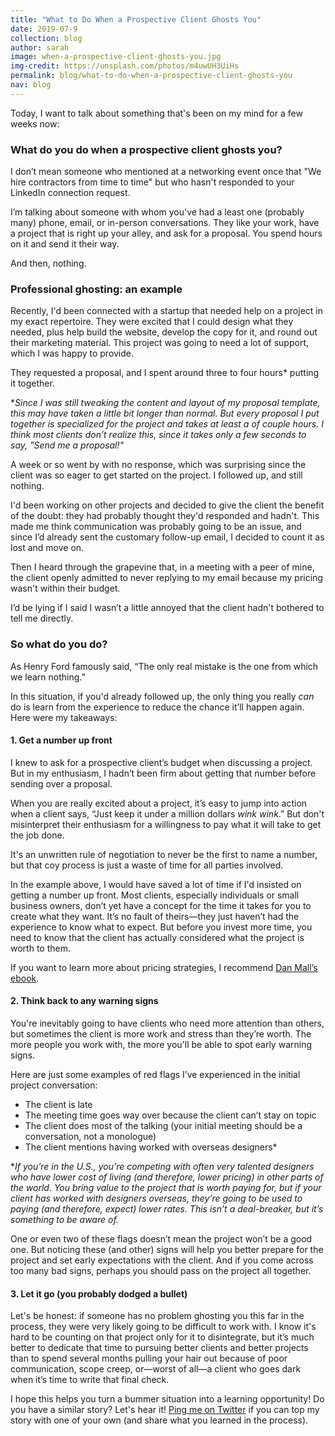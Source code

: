 ```yaml
---
title: "What to Do When a Prospective Client Ghosts You"
date: 2019-07-9
collection: blog
author: sarah
image: when-a-prospective-client-ghosts-you.jpg
img-credit: https://unsplash.com/photos/m4uwUH3UiHs
permalink: blog/what-to-do-when-a-prospective-client-ghosts-you
nav: blog
---
```


Today, I want to talk about something that's been on my mind for a few weeks now:

### What do you do when a prospective client ghosts you?

I don’t mean someone who mentioned at a networking event once that "We hire contractors from time to time" but who hasn't responded to your LinkedIn connection request.

I’m talking about someone with whom you've had a least one (probably many) phone, email, or in-person conversations. They like your work, have a project that is right up your alley, and ask for a proposal. You spend hours on it and send it their way.

And then, nothing.

### Professional ghosting: an example

Recently, I'd been connected with a startup that needed help on a project in my exact repertoire. They were excited that I could design what they needed, plus help build the website, develop the copy for it, and round out their marketing material. This project was going to need a lot of support, which I was happy to provide.

They requested a proposal, and I spent around three to four hours* putting it together.

**Since I was still tweaking the content and layout of my proposal template, this may have taken a little bit longer than normal. But every proposal I put together is specialized for the project and takes at least a of couple hours. I think most clients don’t realize this, since it takes only a few seconds to say, "Send me a proposal!"*

A week or so went by with no response, which was surprising since the client was so eager to get started on the project. I followed up, and still nothing.

I'd been working on other projects and decided to give the client the benefit of the doubt: they had probably thought they'd responded and hadn't. This made me think communication was probably going to be an issue, and since I’d already sent the customary follow-up email, I decided to count it as lost and move on.

Then I heard through the grapevine that, in a meeting with a peer of mine, the client openly admitted to never replying to my email because my pricing wasn't within their budget.

I’d be lying if I said I wasn’t a little annoyed that the client hadn't bothered to tell me directly.

### So what do you do?

As Henry Ford famously said, “The only real mistake is the one from which we learn nothing.”

In this situation, if you'd already followed up, the only thing you really *can* do is learn from the experience to reduce the chance it’ll happen again. Here were my takeaways:

#### 1. Get a number up front

I knew to ask for a prospective client’s budget when discussing a project. But in my enthusiasm, I hadn’t been firm about getting that number before sending over a proposal.

When you are really excited about a project, it’s easy to jump into action when a client says, “Just keep it under a million dollars *wink* *wink*.” But don't misinterpret their enthusiasm for a willingness to pay what it will take to get the job done.

It's an unwritten rule of negotiation to never be the first to name a number, but that coy process is just a waste of time for all parties involved.

In the example above, I would have saved a lot of time if I'd insisted on getting a number up front. Most clients, especially individuals or small business owners, don’t yet have a concept for the time it takes for you to create what they want. It’s no fault of theirs—they just haven’t had the experience to know what to expect. But before you invest more time, you need to know that the client has actually considered what the project is worth to them.

If you want to learn more about pricing strategies, I recommend <a href="https://abookapart.com/products/pricing-design" target="____blank">Dan Mall’s ebook</a>.

#### 2. Think back to any warning signs

You're inevitably going to have clients who need more attention than others, but sometimes the client is more work and stress than they’re worth. The more people you work with, the more you'll be able to spot early warning signs.  

Here are just some examples of red flags I’ve experienced in the initial project conversation:
* The client is late
* The meeting time goes way over because the client can’t stay on topic
* The client does most of the talking (your initial meeting should be a conversation, not a monologue)
* The client mentions having worked with overseas designers*

**If you’re in the U.S., you’re competing with often very talented designers who have lower cost of living (and therefore, lower pricing) in other parts of the world. You bring value to the project that is worth paying for, but if your client has worked with designers overseas, they’re going to be used to paying (and therefore, expect) lower rates. This isn’t a deal-breaker, but it’s something to be aware of.*

One or even two of these flags doesn’t mean the project won’t be a good one. But noticing these (and other) signs will help you better prepare for the project and set early expectations with the client. And if you come across too many bad signs, perhaps you should pass on the project all together.

#### 3. Let it go (you probably dodged a bullet)

Let's be honest: if someone has no problem ghosting you this far in the process, they were very likely going to be difficult to work with. I know it's hard to be counting on that project only for it to disintegrate, but it’s much better to dedicate that time to pursuing better clients and better projects than to spend several months pulling your hair out because of poor communication, scope creep, or—worst of all—a client who goes dark when it’s time to write that final check.

I hope this helps you turn a bummer situation into a learning opportunity! Do you have a similar story? Let's hear it! <a href="https://twitter.com/sarah_june12" target="____blank">Ping me on Twitter</a> if you can top my story with one of your own (and share what you learned in the process).

